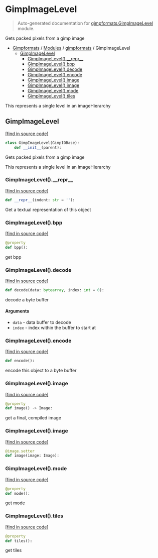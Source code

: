 # GimpImageLevel

> Auto-generated documentation for [gimpformats.GimpImageLevel](../../gimpformats/GimpImageLevel.py) module.

Gets packed pixels from a gimp image

- [Gimpformats](../README.md#gimpformats-index) / [Modules](../README.md#gimpformats-modules) / [gimpformats](index.md#gimpformats) / GimpImageLevel
    - [GimpImageLevel](#gimpimagelevel)
        - [GimpImageLevel().\_\_repr\_\_](#gimpimagelevel__repr__)
        - [GimpImageLevel().bpp](#gimpimagelevelbpp)
        - [GimpImageLevel().decode](#gimpimageleveldecode)
        - [GimpImageLevel().encode](#gimpimagelevelencode)
        - [GimpImageLevel().image](#gimpimagelevelimage)
        - [GimpImageLevel().image](#gimpimagelevelimage)
        - [GimpImageLevel().mode](#gimpimagelevelmode)
        - [GimpImageLevel().tiles](#gimpimageleveltiles)

This represents a single level in an imageHierarchy

## GimpImageLevel

[[find in source code]](../../gimpformats/GimpImageLevel.py#L15)

```python
class GimpImageLevel(GimpIOBase):
    def __init__(parent):
```

Gets packed pixels from a gimp image

This represents a single level in an imageHierarchy

### GimpImageLevel().\_\_repr\_\_

[[find in source code]](../../gimpformats/GimpImageLevel.py#L286)

```python
def __repr__(indent: str = ''):
```

Get a textual representation of this object

### GimpImageLevel().bpp

[[find in source code]](../../gimpformats/GimpImageLevel.py#L231)

```python
@property
def bpp():
```

get bpp

### GimpImageLevel().decode

[[find in source code]](../../gimpformats/GimpImageLevel.py#L28)

```python
def decode(data: bytearray, index: int = 0):
```

decode a byte buffer

#### Arguments

- `data` - data buffer to decode
- `index` - index within the buffer to start at

### GimpImageLevel().encode

[[find in source code]](../../gimpformats/GimpImageLevel.py#L66)

```python
def encode():
```

encode this object to a byte buffer

### GimpImageLevel().image

[[find in source code]](../../gimpformats/GimpImageLevel.py#L262)

```python
@property
def image() -> Image:
```

get a final, compiled image

### GimpImageLevel().image

[[find in source code]](../../gimpformats/GimpImageLevel.py#L278)

```python
@image.setter
def image(image: Image):
```

### GimpImageLevel().mode

[[find in source code]](../../gimpformats/GimpImageLevel.py#L236)

```python
@property
def mode():
```

get mode

### GimpImageLevel().tiles

[[find in source code]](../../gimpformats/GimpImageLevel.py#L242)

```python
@property
def tiles():
```

get tiles
